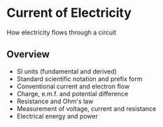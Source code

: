 # Current of Electricity

How electricity flows through a circuit

## Overview
- SI units (fundamental and derived)
- Standard scientific notation and prefix form
- Conventional current and electron flow
- Charge, e.m.f. and potential difference
- Resistance and Ohm's law
- Measurement of voltage, current and resistance
- Electrical energy and power

